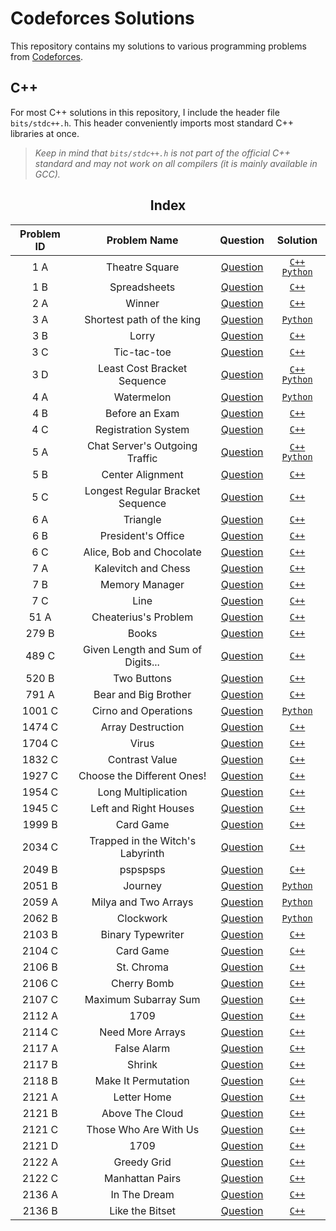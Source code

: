 # Codeforces Solutions

This repository contains my solutions to various programming problems from [Codeforces](https://codeforces.com/).

## C++
For most C++ solutions in this repository, I include the header file `bits/stdc++.h`.
This header conveniently imports most standard C++ libraries at once. 

> *Keep in mind that `bits/stdc++.h` is not part of the official C++ standard and may not work on all compilers (it is mainly available in GCC).*

<div align="center">
<h2>Index</h2>

|Problem ID| Problem Name | Question | Solution |
| :------: | :----------: | :------: | :------: |
| 1 A | Theatre Square | [Question](https://codeforces.com/problemset/problem/1/A) | [`C++`](https://github.com/CodeByElie/Codeforces/blob/main/Codes/1A%20-%20Theatre%20Square/1A.cpp) [`Python`](https://github.com/CodeByElie/Codeforces/blob/main/Codes/1A%20-%20Theatre%20Square/1A.py) |
| 1 B | Spreadsheets | [Question](https://codeforces.com/problemset/problem/1/B) | [`C++`](https://github.com/CodeByElie/Codeforces/blob/main/Codes/1B%20-%20Spreadsheets/1B.cpp) |
| 2 A | Winner | [Question](https://codeforces.com/problemset/problem/2/A) | [`C++`](https://github.com/CodeByElie/Codeforces/blob/main/Codes/2A%20-%20Winner/2A.cpp) |
| 3 A | Shortest path of the king | [Question](https://codeforces.com/problemset/problem/3/A) | [`Python`](https://github.com/CodeByElie/Codeforces/blob/main/Codes/3A%20-%20Shortest%20path%20of%20the%20king/3A.py) |
| 3 B | Lorry | [Question](https://codeforces.com/problemset/problem/3/B) | [`C++`](https://github.com/CodeByElie/Codeforces/blob/main/Codes/3B%20-%20Lorry/3B.cpp) |
| 3 C | Tic-tac-toe | [Question](https://codeforces.com/problemset/problem/3/C) | [`C++`](https://github.com/CodeByElie/Codeforces/blob/main/Codes/3C%20-%20Tic-tac-toe/3C.cpp) |
| 3 D | Least Cost Bracket Sequence | [Question](https://codeforces.com/problemset/problem/3/D) | [`C++`](https://github.com/CodeByElie/Codeforces/blob/main/Codes/3D%20-%20Least%20Cost%20Bracket%20Sequence/3D.cpp) [`Python`](https://github.com/CodeByElie/Codeforces/blob/main/Codes/3D%20-%20Least%20Cost%20Bracket%20Sequence/3D.py) |
| 4 A | Watermelon | [Question](https://codeforces.com/problemset/problem/4/A) | [`Python`](https://github.com/CodeByElie/Codeforces/blob/main/Codes/4A%20-%20Watermelon/4A.py) |
| 4 B | Before an Exam | [Question](https://codeforces.com/problemset/problem/4/B) | [`C++`](https://github.com/CodeByElie/Codeforces/blob/main/Codes/4B%20-%20Before%20an%20Exam/4B.cpp) |
| 4 C | Registration System | [Question](https://codeforces.com/problemset/problem/4/C) | [`C++`](https://github.com/CodeByElie/Codeforces/blob/main/Codes/4C%20-%20Registration%20system/4C.cpp) |
| 5 A | Chat Server's Outgoing Traffic | [Question](https://codeforces.com/problemset/problem/5/A) | [`C++`](https://github.com/CodeByElie/Codeforces/blob/main/Codes/5A%20-%20Chat%20Server's%20Outgoing%20Traffic/5A.cpp) [`Python`](https://github.com/CodeByElie/Codeforces/blob/main/Codes/5A%20-%20Chat%20Server's%20Outgoing%20Traffic/5A.py) |
| 5 B | Center Alignment | [Question](https://codeforces.com/problemset/problem/5/B) | [`C++`](https://github.com/CodeByElie/Codeforces/blob/main/Codes/5B%20-%20Center%20Alignment/5B.cpp) |
| 5 C | Longest Regular Bracket Sequence | [Question](https://codeforces.com/problemset/problem/5/C) | [`C++`](https://github.com/CodeByElie/Codeforces/tree/main/Codes/5C%20-%20Longest%20Regular%20Bracket%20Sequence) |
| 6 A | Triangle | [Question](https://codeforces.com/problemset/problem/6/A) | [`C++`](https://github.com/CodeByElie/Codeforces/blob/main/Codes/6A%20-%20Triangle/6A.cpp) |
| 6 B | President's Office | [Question](https://codeforces.com/problemset/problem/6/B) | [`C++`](https://github.com/CodeByElie/Codeforces/blob/main/Codes/6B%20-%20President's%20Office/6B.cpp) |
| 6 C | Alice, Bob and Chocolate | [Question](https://codeforces.com/problemset/problem/6/C) | [`C++`](https://github.com/CodeByElie/Codeforces/blob/main/Codes/6C%20-%20Alice%2C%20Bob%20and%20Chocolate/6C.cpp) |
| 7 A | Kalevitch and Chess | [Question](https://codeforces.com/problemset/problem/7/A) | [`C++`](https://github.com/CodeByElie/Codeforces/blob/main/Codes/7A%20-%20Kalevitch%20and%20Chess/7A.cpp) |
| 7 B | Memory Manager | [Question](https://codeforces.com/problemset/problem/7/B) | [`C++`](https://github.com/CodeByElie/Codeforces/blob/main/Codes/7B%20-%20Memory%20Manager/7B.cpp) |
| 7 C | Line | [Question](https://codeforces.com/problemset/problem/7/C) | [`C++`](https://github.com/CodeByElie/Codeforces/blob/main/Codes/7C%20-%20Line/7C.cpp) |
| 51 A | Cheaterius's Problem | [Question](https://codeforces.com/problemset/problem/51/A) | [`C++`](https://github.com/CodeByElie/Codeforces/blob/main/Codes/51A%20-%20Cheaterius's%20Problem/51A.cpp) |
| 279 B | Books | [Question](https://codeforces.com/problemset/problem/279/B) | [`C++`](https://github.com/CodeByElie/Codeforces/blob/main/Codes/279B%20-%20Books/279B.cpp) |
| 489 C | Given Length and Sum of Digits... | [Question](https://codeforces.com/problemset/problem/489/C) | [`C++`](https://github.com/CodeByElie/Codeforces/blob/main/Codes/489C%20-%20Given%20Length%20and%20Sum%20of%20Digits.../489C.cpp) |
| 520 B | Two Buttons | [Question](https://codeforces.com/problemset/problem/520/B) | [`C++`](https://github.com/CodeByElie/Codeforces/blob/main/Codes/520B%20-%20Two%20Buttons/520B.cpp) |
| 791 A | Bear and Big Brother | [Question](https://codeforces.com/problemset/problem/791/A) | [`C++`](https://github.com/CodeByElie/Codeforces/blob/main/Codes/791A%20-%20Bear%20and%20Big%20Brother/791A.cpp) |
| 1001 C | Cirno and Operations | [Question](https://codeforces.com/problemset/problem/1001/C) | [`Python`](https://github.com/CodeByElie/Codeforces/blob/main/Codes/1001C%20-%20Cirno%20and%20Operations/1001C.py) |
| 1474 C | Array Destruction | [Question](https://codeforces.com/problemset/problem/1474/C) | [`C++`](https://github.com/CodeByElie/Codeforces/blob/main/Codes/1474C%20-%20Array%20Destruction/1474C.cpp) |
| 1704 C | Virus | [Question](https://codeforces.com/problemset/problem/1704/C) | [`C++`](https://github.com/CodeByElie/Codeforces/blob/main/Codes/1704C%20-%20Virus/1704C.cpp) |
| 1832 C | Contrast Value | [Question](https://codeforces.com/problemset/problem/1832/C) | [`C++`](https://github.com/CodeByElie/Codeforces/blob/main/Codes/1832C%20-%20Contrast%20Value/1832C.cpp) |
| 1927 C | Choose the Different Ones! | [Question](https://codeforces.com/problemset/problem/1927/C) | [`C++`](https://github.com/CodeByElie/Codeforces/blob/main/Codes/1927C%20-%20Choose%20the%20Different%20Ones!/1927C.cpp) |
| 1954 C | Long Multiplication | [Question](https://codeforces.com/problemset/problem/1954/C) | [`C++`](https://github.com/CodeByElie/Codeforces/blob/main/Codes/1954C%20-%20Long%20Multiplication/1954C.cpp) |
| 1945 C | Left and Right Houses | [Question](https://codeforces.com/problemset/problem/1945/C) | [`C++`](https://github.com/CodeByElie/Codeforces/blob/main/Codes/1945C%20-%20Left%20and%20Right%20Houses/1945C.cpp) |
| 1999 B | Card Game | [Question](https://codeforces.com/problemset/problem/1999/B) | [`C++`](https://github.com/CodeByElie/Codeforces/blob/main/Codes/1999C%20-%20Card%20Game/1999B.cpp) |
| 2034 C | Trapped in the Witch's Labyrinth | [Question](https://codeforces.com/problemset/problem/2034/C) | [`C++`](https://github.com/CodeByElie/Codeforces/blob/main/Codes/2034C%20-%20Trapped%20in%20the%20Witch's%20Labyrinth/2034C.cpp) |
| 2049 B | pspspsps | [Question](https://codeforces.com/problemset/problem/2049/B) | [`C++`](https://github.com/CodeByElie/Codeforces/blob/main/Codes/2049B%20-%20pspspsps/2049B.cpp) |
| 2051 B | Journey | [Question](https://codeforces.com/problemset/problem/2051/B) | [`Python`](https://github.com/CodeByElie/Codeforces/blob/main/Codes/2051B%20-%20Journey/2051B.py) |
| 2059 A | Milya and Two Arrays | [Question](https://codeforces.com/problemset/problem/2059/A) | [`Python`](https://github.com/CodeByElie/Codeforces/blob/main/Codes/2059A%20-%20Milya%20and%20Two%20Arrays/2059A.py) |
| 2062 B | Clockwork | [Question](https://codeforces.com/problemset/problem/2062/B) | [`Python`](https://github.com/CodeByElie/Codeforces/blob/main/Codes/2062B%20-%20Clockwork/2062B.py) |
| 2103 B | Binary Typewriter | [Question](https://codeforces.com/problemset/problem/2103/B) | [`C++`](https://github.com/CodeByElie/Codeforces/blob/main/Codes/2103B%20-%20Binary%20Typewriter/2103B.cpp) |
| 2104 C | Card Game | [Question](https://codeforces.com/problemset/problem/2104/C) | [`C++`](https://github.com/CodeByElie/Codeforces/blob/main/Codes/2104C%20-%20Card%20Game/2104C.cpp) |
| 2106 B | St. Chroma | [Question](https://codeforces.com/problemset/problem/2106/B) | [`C++`](https://github.com/CodeByElie/Codeforces/blob/main/Codes/2106B%20-%20St.%20Chroma/2106B.cpp) |
| 2106 C | Cherry Bomb | [Question](https://codeforces.com/problemset/problem/2106/C) | [`C++`](https://github.com/CodeByElie/Codeforces/blob/main/Codes/2106C%20-%20Cherry%20Bomb/2106C.cpp) |
| 2107 C | Maximum Subarray Sum | [Question](https://codeforces.com/problemset/problem/2107/C) | [`C++`](https://github.com/CodeByElie/Codeforces/blob/main/Codes/2107C%20-%20Maximum%20Subarray%20Sum/2107C.cpp) |
| 2112 A | 1709 | [Question](https://codeforces.com/problemset/problem/2112/A) | [`C++`](https://github.com/CodeByElie/Codeforces/blob/main/Codes/2112A%20-%20Race/2112A.cpp) |
| 2114 C | Need More Arrays | [Question](https://codeforces.com/problemset/problem/2114/C) | [`C++`](https://github.com/CodeByElie/Codeforces/blob/main/Codes/2114C%20-%20Need%20More%20Arrays/2114C.cpp) |
| 2117 A | False Alarm | [Question](https://codeforces.com/problemset/problem/2117/A) | [`C++`](https://github.com/CodeByElie/Codeforces/blob/main/Codes/2117A%20-%20False%20Alarm/2117A.cpp) |
| 2117 B | Shrink| [Question](https://codeforces.com/problemset/problem/2117/B) | [`C++`](https://github.com/CodeByElie/Codeforces/blob/main/Codes/2117B%20-%20Shrink/2117B.cpp) |
| 2118 B | Make It Permutation | [Question](https://codeforces.com/problemset/problem/2118/B) | [`C++`](https://github.com/CodeByElie/Codeforces/blob/main/Codes/2117A%20-%20Make%20It%20Permutation/2118B.cpp) |
| 2121 A | Letter Home | [Question](https://codeforces.com/problemset/problem/2121/A) | [`C++`](https://github.com/CodeByElie/Codeforces/blob/main/Codes/2121A%20-%20Letter%20Home/2121A.cpp) |
| 2121 B | Above The Cloud | [Question](https://codeforces.com/problemset/problem/2121/B) | [`C++`](https://github.com/CodeByElie/Codeforces/blob/main/Codes/2121B%20-%20Above%20the%20Clouds/2121B.cpp) |
| 2121 C | Those Who Are With Us | [Question](https://codeforces.com/problemset/problem/2121/C) | [`C++`](https://github.com/CodeByElie/Codeforces/blob/main/Codes/2121C%20-%20Those%20Who%20Are%20With%20Us/2121C.cpp) |
| 2121 D | 1709 | [Question](https://codeforces.com/problemset/problem/2121/D) | [`C++`](https://github.com/CodeByElie/Codeforces/blob/main/Codes/2121D%20-%201709/2121D.cpp) |
| 2122 A | Greedy Grid | [Question](https://codeforces.com/problemset/problem/2122/A) | [`C++`](https://github.com/CodeByElie/Codeforces/blob/main/Codes/2122A%20-%20Greedy%20Grid/2122A.cpp) |
| 2122 C | Manhattan Pairs | [Question](https://codeforces.com/problemset/problem/2122/C) | [`C++`](https://github.com/CodeByElie/Codeforces/blob/main/Codes/2122C%20-%20Manhattan%20Pairs/2122C.cpp) |
| 2136 A | In The Dream | [Question](https://codeforces.com/problemset/problem/2136/A) | [`C++`](https://github.com/CodeByElie/Codeforces/blob/main/Codes/2136A%20-%20In%20the%20Dream/2136A.cpp) |
| 2136 B | Like the Bitset | [Question](https://codeforces.com/problemset/problem/2136/B) | [`C++`](https://github.com/CodeByElie/Codeforces/blob/main/Codes/2136B%20-%20Like%20the%20Bitset/2136B.cpp) |



</div>